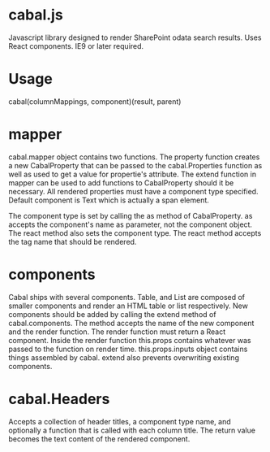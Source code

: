 cabal.js
========

Javascript library designed to render SharePoint odata search results. Uses React components. IE9 or later required.

Usage
=====

cabal(columnMappings, component)(result, parent)

mapper
======

cabal.mapper object contains two functions. The property function creates a new CabalProperty that can be passed to the cabal.Properties function as well as used to get a value for propertie's attribute. The extend function in mapper can be used to add functions to CabalProperty should it be necessary. All rendered properties must have a component type specified. Default component is Text which is actually a span element.

The component type is set by calling the as method of CabalProperty. as accepts the component's name as parameter, not the component object. The react method also sets the component type. The react method accepts the tag name that should be rendered.

components
==========

Cabal ships with several components. Table, and List are composed of smaller components and render an HTML table or list respectively. New components should be added by calling the extend method of cabal.components. The method accepts the name of the new component and the render function. The render function must return a React component. Inside the render function this.props contains whatever was passed to the function on render time. this.props.inputs object contains things assembled by cabal. extend also prevents overwriting existing components.

cabal.Headers
=============

Accepts a collection of header titles, a component type name, and optionally a function that is called with each column title. The return value becomes the text content of the rendered component.

